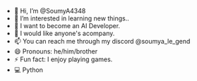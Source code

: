 - 👋 Hi, I’m @SoumyA4348
- 👀 I’m interested in learning new things..
- 🌱 I want to become an AI Developer.
- 💞️ I would like anyone's acompany.
- 📫 You can reach me through my discord @soumya_le_gend
- 😄 Pronouns: he/him/brother
- ⚡ Fun fact: I enjoy playing games.
- 💻 Python 

<!---
SoumyA4348/SoumyA4348 is a ✨ special ✨ repository because its `README.md` (this file) appears on your GitHub profile.
You can click the Preview link to take a look at your changes.
--->
